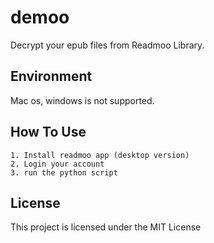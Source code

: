 # demoo
Decrypt your epub files from Readmoo Library.
## Environment
Mac os, windows is not supported.
## How To Use
```
1. Install readmoo app (desktop version)
2. Login your account
3. run the python script
```
## License
This project is licensed under the MIT License
